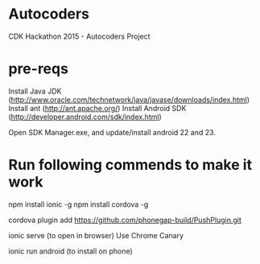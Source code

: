 # Autocoders 
CDK Hackathon 2015 - Autocoders Project

# pre-reqs
Install Java JDK (http://www.oracle.com/technetwork/java/javase/downloads/index.html)
Install ant (http://ant.apache.org/)
Install Android SDK (http://developer.android.com/sdk/index.html)

Open SDK Manager.exe, and update/install android 22 and 23.

# Run following commends to make it work
npm install ionic -g
npm install cordova -g

cordova plugin add https://github.com/phonegap-build/PushPlugin.git

ionic serve  (to open in browser)  Use Chrome Canary

ionic run android   (to install on phone)
